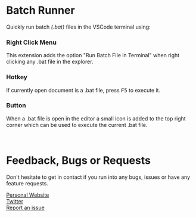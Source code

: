 # Batch Runner

Quickly run batch *(.bat)* files in the VSCode terminal using:

### Right Click Menu
This extension adds the option "Run Batch File in Terminal" when right clicking any .bat file in the explorer.

### Hotkey
If currently open document is a .bat file, press <kbd>F5</kbd> to execute it.

### Button
When a .bat file is open in the editor a small icon is added to the top right corner which can be used to execute the current .bat file.



<br>

# Feedback, Bugs or Requests

Don't hesitate to get in contact if you run into any bugs, issues or have any feature requests.

[Personal Website](https://nilssoderman.com)<br>
[Twitter](https://twitter.com/nilssoderman "@nilssoderman")<br>
[Report an issue](https://github.com/nils-soderman/vscode-batch-runner/issues "Report a bug on the GitHub repository")